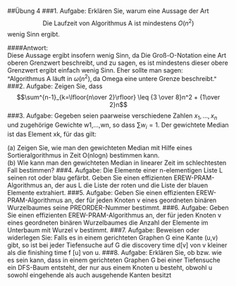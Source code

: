 ##Übung 4
###1. Aufgabe:
Erklären Sie, warum eine Aussage der Art  
$$\text{Die Laufzeit von Algorithmus A ist mindestens } O(n^2)$$
wenig Sinn ergibt.

####Antwort:  
Diese Aussage ergibt insofern wenig Sinn, da Die Groß-O-Notation eine Art oberen Grenzwert beschreibt, und zu sagen, es ist mindestens dieser obere Grenzwert ergibt einfach wenig Sinn. Eher sollte man sagen:  
 "$\text{Algorithmus A läuft in } \omega(n^2), \text{da Omega eine untere Grenze beschreibt.}$"
###2. Aufgabe:
Zeigen Sie, dass
$$\sum^{n-1}_{k=\lfloor{n\over 2}\rfloor} \leq {3 \over 8}n^2 + {1\over 2}n$$
###3. Aufgabe:
Gegeben seien paarweise verschiedene Zahlen $x_1,...,x_n$ und zugehörige Gewichte w1,...,wn, so dass $\sum w_i = 1$. Der gewichtete Median ist das Element xk, für das gilt:  

(a) Zeigen Sie, wie man den gewichteten Median mit Hilfe eines Sortieralgorithmus in Zeit O(nlogn) bestimmen kann.  
(b) Wie kann man den gewichteten Median in linearer Zeit im schlechtesten Fall bestimmen?
###4. Aufgabe:
Die Elemente einer n-elementigen Liste L seinen rot oder blau gefärbt. Geben Sie einen effizienten
EREW-PRAM-Algorithmus an, der aus L die Liste der roten und die Liste der blauen Elemente extrahiert.
###5. Aufgabe:
Geben Sie einen effizienten EREW-PRAM-Algorithmus an, der für jeden Knoten v eines geordneten
binären Wurzelbaumes seine PREORDER-Nummer bestimmt.
###6. Aufgabe:
Geben Sie einen effizienten EREW-PRAM-Algorithmus an, der für jeden Knoten v eines geordneten
binären Wurzelbaumes die Anzahl der Elemente im Unterbaum mit Wurzel v bestimmt.
###7. Aufgabe:
Beweisen oder widerlegen Sie: Falls es in einem gerichteten Graphen G eine Kante (u,v) gibt, so ist bei
jeder Tiefensuche auf G die discovery time d[v] von v kleiner als die finishing time f [u] von u.
###8. Aufgabe:
Erklären Sie, ob bzw. wie es sein kann, dass in einem gerichteten Graphen G bei einer Tiefensuche
ein DFS-Baum entsteht, der nur aus einem Knoten u besteht, obwohl u sowohl eingehende als auch
ausgehende Kanten besitzt
